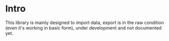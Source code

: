 # Intro

This library is mainly designed to import data, export is in the raw condition (even it's working in basic form),
under development and not documented yet.
